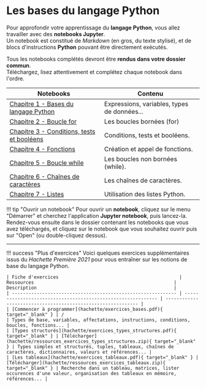 # Les bases du langage Python

Pour approfondir votre apprentissage du **langage Python**, vous allez travailler avec des **notebooks Jupyter**.  
Un notebook est constitué de *Markdown* (en gros, du texte stylisé), et de blocs d'instructions **Python** pouvant être directement exécutés.

Tous les notebooks complétés devront être **rendus dans votre dossier commun**.  
Téléchargez, lisez attentivement et complétez chaque notebook dans l'ordre.

| Notebooks                              | Contenu                             |
| -------------------------------------------- | ----------------------------------- |
| [Chapitre 1 - Bases du langage Python](notebooks/Chapitre%201%20Bases%20du%20langage%20Python.ipynb) | Expressions, variables, types de données... |
| [Chapitre 2 - Boucle for](notebooks/Chapitre%202%20Boucle%20for.ipynb) | Les boucles bornées (for) |
| [Chapitre 3 - Conditions, tests et booléens](notebooks/Chapitre%203%20Conditions,%20tests%20et%20booléens.ipynb) | Conditions, tests et booléens. |
| [Chapitre 4 - Fonctions](notebooks/Chapitre%204%20Fonctions.ipynb) | Création et appel de fonctions. |
| [Chapitre 5 - Boucle while](notebooks/Chapitre%205%20Boucle%20while.ipynb) | Les boucles non bornées (while). |
| [Chapitre 6 - Chaînes de caractères](notebooks/Chapitre%206%20Chaînes%20de%20caractères.ipynb) | Les chaînes de caractères. |
| [Chapitre 7 - Listes](notebooks/Chapitre%207%20Listes.ipynb) | Utilisation des listes Python. |

!!! tip "Ouvrir un notebook"
    Pour ouvrir un **notebook**, cliquez sur le menu "Démarrer" et cherchez l'application **Jupyter notebook**, puis lancez-la. Rendez-vous ensuite dans le dossier contenant les notebooks que vous avez téléchargés, et cliquez sur le notebook que vous souhaitez ouvrir puis sur "Open" (ou double-cliquez dessus).

---

!!! success "Plus d'exercices"
    Voici quelques exercices supplémentaires issus du *Hachette Première 2021* pour vous entraîner sur les notions de base du langage Python.

    | Fiche d'exercices                                            | Ressources                                                   | Description                                                  |
    | ------------------------------------------------------------ | ------------------------------------------------------------ | ------------------------------------------------------------ |
    | [Commencer à programmer](hachette/exercices_bases.pdf){ target="_blank" } | /                                                            | Types de base, variables, affectations, instructions, conditions, boucles, fonctions... |
    | [Types structurés](hachette/exercices_types_structures.pdf){ target="_blank" } | [Télécharger](hachette/ressources_exercices_types_structures.zip){ target="_blank" } | Types simples et structurés, tuples, tableaux, chaînes de caractères, dictionnaires, valeurs et références... |
    | [Les tableaux](hachette/exercices_tableaux.pdf){ target="_blank" } | [Télécharger](hachette/ressources_exercices_tableaux.zip){ target="_blank" } | Recherche dans un tableau, matrices, lister occurences d'une valeur, organisation des tableaux en mémoire, références... |
